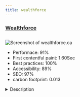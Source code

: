 ```yaml
---
title: wealthforce
---
```


<div style="height: 3rem">
  <a href="https://wealthforce.ca"><h3>Wealthforce</h3></a>
</div>
<img loading="lazy" src="/images/thumbs/wealthforce.ca.jpg" alt="Screenshot of wealthforce.ca" />
<ul>
  <li>Performace: 91%</li>
  <li>
    First contentful paint:
    1.60Sec
  </li>
  <li>Best practices: 100%</li>
  <li>Accessibility: 89%</li>
  <li>SEO: 97%</li>
  <li>carbon footprint: 0.013</li>
</ul>
<details>
  <summary>Description</summary>
  <p>This site is for a mutual fund dealership located in Toronto, Ontario. It provides information on the services offered and a tool to find an advisor closest to the client.The site was built using yootheme and the joomla my maps location add on. The objective to keep the site clean and simple and to focus on site speed and mobile optimization. The site will be used for recruiting and for clients to connect with a financial advisor.</p>
</details>

